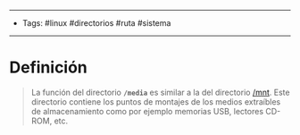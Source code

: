 --------------------
- Tags: #linux #directorios #ruta #sistema
-----------------------------
# Definición

> La función del directorio **`/media`** es similar a la del directorio [/mnt](mnt). Este directorio contiene los puntos de montajes de los medios extraíbles de almacenamiento como por ejemplo memorias USB, lectores CD-ROM, etc.

